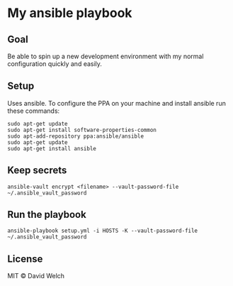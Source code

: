 # My ansible playbook

## Goal

Be able to spin up a new development environment with my normal configuration quickly and easily.

## Setup

Uses ansible.  To configure the PPA on your machine and install ansible run these commands:

```
sudo apt-get update
sudo apt-get install software-properties-common
sudo apt-add-repository ppa:ansible/ansible
sudo apt-get update
sudo apt-get install ansible
```

## Keep secrets

```
ansible-vault encrypt <filename> --vault-password-file ~/.ansible_vault_password
```

## Run the playbook

```
ansible-playbook setup.yml -i HOSTS -K --vault-password-file ~/.ansible_vault_password
```

## License

MIT © David Welch
